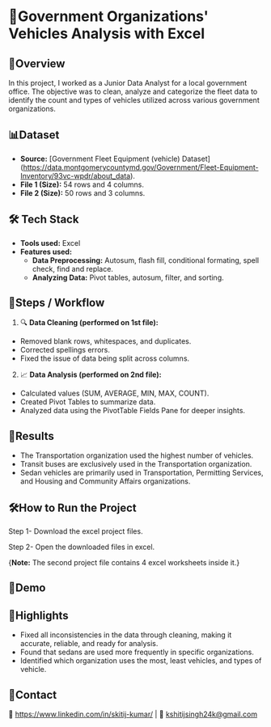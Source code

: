 
# 🏡Government Organizations' Vehicles Analysis with Excel



## 📄Overview
In this project, I worked as a Junior Data Analyst for a local government office. The objective was to clean, analyze and categorize the fleet data to identify the count and types of vehicles utilized across various government organizations.
## 📊Dataset
- **Source:** [Government Fleet Equipment (vehicle) Dataset] (https://data.montgomerycountymd.gov/Government/Fleet-Equipment-Inventory/93vc-wpdr/about_data).  
- **File 1 (Size):** 54 rows and 4 columns.
- **File 2 (Size):** 50 rows and 3 columns.  
## 🛠️ Tech Stack
- **Tools used:** Excel
- **Features used:** 
  - **Data Preprocessing:** Autosum, flash fill, conditional formating, spell check, find and replace.
  -  **Analyzing Data:** Pivot tables, autosum, filter, and sorting. 
## 🚀Steps / Workflow
1. 🔍 **Data Cleaning (performed on 1st file):** 
- Removed blank rows, whitespaces, and duplicates.
- Corrected spellings errors.
- Fixed the issue of data being split across columns.
2. 📈 **Data Analysis (performed on 2nd file):**
- Calculated values (SUM, AVERAGE, MIN, MAX, COUNT).
- Created Pivot Tables to summarize data.
- Analyzed data using the PivotTable Fields Pane for deeper insights.
## 🎯Results
- The Transportation organization used the highest number of vehicles.
- Transit buses are exclusively used in the Transportation organization.
- Sedan vehicles are primarily used in Transportation, Permitting Services, and Housing and Community Affairs organizations.
## 🛠️How to Run the Project
Step 1- Download the excel project files.

Step 2- Open the downloaded files in excel.

{**Note:** The second project file contains 4 excel worksheets inside it.}
## 🔗Demo

## 🌟Highlights
- Fixed all inconsistencies in the data through cleaning, making it accurate, reliable, and ready for analysis.
- Found that sedans are used more frequently in specific organizations. 
- Identified which organization uses the most, least vehicles, and types of vehicle.
## 🤝Contact
💼 https://www.linkedin.com/in/skitij-kumar/ | 📧 kshitijsingh24k@gmail.com

